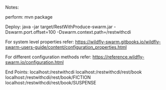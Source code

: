 Notes:

perform: 
		mvn package

Deploy: 
		java -jar target/RestWithProduce-swarm.jar 
		-Dswarm.port.offset=100 -Dswarm.context.path=/restwithcdi

For system level properties refer: 
		https://wildfly-swarm.gitbooks.io/wildfly-swarm-users-guide/content/configuration_properties.html 

For different configuration methods refer: 
		https://reference.wildfly-swarm.io/configuration.html 

End Points: 
localhost:<port>/restwithcdi
localhost:<port>/restwithcdi/rest/book
localhost:<port>/restwithcdi/rest/book/FICTION
localhost:<port>/restwithcdi/rest/book/SUSPENSE